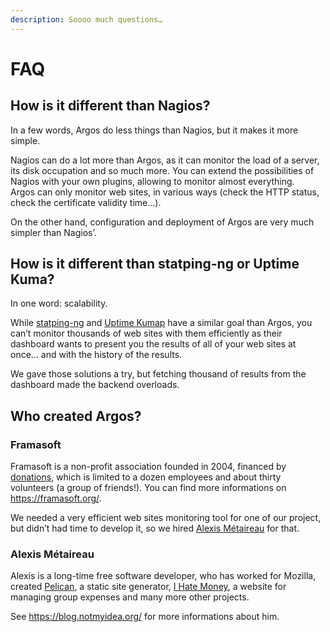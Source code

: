 ```yaml
---
description: Soooo much questions…
---
```

# FAQ

## How is it different than Nagios?

In a few words, Argos do less things than Nagios, but it makes it more simple.

Nagios can do a lot more than Argos, as it can monitor the load of a server, its disk occupation and so much more.
You can extend the possibilities of Nagios with your own plugins, allowing to monitor almost everything.  
Argos can only monitor web sites, in various ways (check the HTTP status, check the certificate validity time…).

On the other hand, configuration and deployment of Argos are very much simpler than Nagios’.

## How is it different than statping-ng or Uptime Kuma?

In one word: scalability.

While [statping-ng](https://statping-ng.github.io/) and [Uptime Kumap](https://uptime.kuma.pet/) have a similar goal than Argos, you can’t monitor thousands of web sites with them efficiently as their dashboard wants to present you the results of all of your web sites at once… and with the history of the results.

We gave those solutions a try, but fetching thousand of results from the dashboard made the backend overloads.

## Who created Argos?

### Framasoft

Framasoft is a non-profit association founded in 2004, financed by [donations](https://support.framasoft.org/), which is limited to a dozen employees and about thirty volunteers (a group of friends!).
You can find more informations on <https://framasoft.org/>.

We needed a very efficient web sites monitoring tool for one of our project, but didn’t had time to develop it, so we hired [Alexis Métaireau](#alexis-metaireau) for that.

### Alexis Métaireau

Alexis is a long-time free software developer, who has worked for Mozilla, created [Pelican](http://getpelican.com/), a static site generator, [I Hate Money](http://ihatemoney.org/), a website for managing group expenses and many more other projects.

See <https://blog.notmyidea.org/> for more informations about him.
